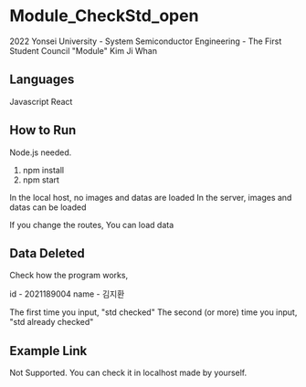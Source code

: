 # Module_CheckStd_open

2022 Yonsei University - System Semiconductor Engineering - The First Student Council "Module" Kim Ji Whan

## Languages

Javascript React

## How to Run

Node.js needed.

1. npm install
2. npm start

In the local host, no images and datas are loaded
In the server, images and datas can be loaded

If you change the routes, You can load data

## Data Deleted

Check how the program works,

id - 2021189004
name - 김지환

The first time you input, "std checked"
The second (or more) time you input, "std already checked"

## Example Link

Not Supported.
You can check it in localhost made by yourself.